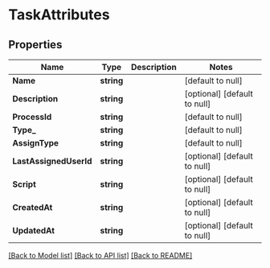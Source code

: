 # TaskAttributes

## Properties
Name | Type | Description | Notes
------------ | ------------- | ------------- | -------------
**Name** | **string** |  | [default to null]
**Description** | **string** |  | [optional] [default to null]
**ProcessId** | **string** |  | [default to null]
**Type_** | **string** |  | [default to null]
**AssignType** | **string** |  | [default to null]
**LastAssignedUserId** | **string** |  | [optional] [default to null]
**Script** | **string** |  | [optional] [default to null]
**CreatedAt** | **string** |  | [optional] [default to null]
**UpdatedAt** | **string** |  | [optional] [default to null]

[[Back to Model list]](../README.md#documentation-for-models) [[Back to API list]](../README.md#documentation-for-api-endpoints) [[Back to README]](../README.md)


